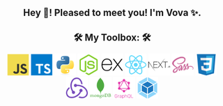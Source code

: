 <h2 align="center"> Hey 👋! Pleased to meet you! I'm Vova ✨.</h2>

<h2 align="center">🛠️ My Toolbox: 🛠️</h2>
<div align="center">
<img src="https://github.com/devicons/devicon/blob/master/icons/javascript/javascript-original.svg" alt="Javascript Logo" width="50" hieght="50" /> 
<img src="https://github.com/devicons/devicon/blob/master/icons/typescript/typescript-original.svg" alt="Javascript Logo" width="50" hieght="50" /> 
<img src="https://github.com/devicons/devicon/blob/master/icons/python/python-original.svg" alt="Javascript Logo" width="50" hieght="50" /> 
<img src="https://github.com/devicons/devicon/blob/master/icons/nodejs/nodejs-original.svg"  alt="Node Logo" width="50" hieght="50"/>
<img src="https://github.com/devicons/devicon/blob/master/icons/express/express-original.svg"  alt="Express Logo" width="50" hieght="50"/>
<img src="https://github.com/devicons/devicon/blob/master/icons/react/react-original.svg"  alt="React logo" width="50" hieght="50"/>
<img src="https://github.com/devicons/devicon/blob/master/icons/nextjs/nextjs-original-wordmark.svg"  alt="Next js logo" width="50" hieght="50"/>
<img src="https://github.com/devicons/devicon/blob/master/icons/sass/sass-original.svg"  alt="Sass logo" width="50" hieght="50"/>
<img src="https://github.com/devicons/devicon/blob/master/icons/css3/css3-original.svg"  alt="CSS logo" width="50" hieght="50"/>
<img src="https://github.com/devicons/devicon/blob/master/icons/redux/redux-original.svg"  alt="Redux logo" width="50" hieght="50"/>
<img src="https://github.com/devicons/devicon/blob/master/icons/mongodb/mongodb-plain-wordmark.svg"  alt="Mongo logo" width="50" hieght="50"/>
<img src="https://github.com/devicons/devicon/blob/master/icons/graphql/graphql-plain-wordmark.svg"  alt="GraphQL logo" width="50" hieght="50"/>
<img src="https://github.com/devicons/devicon/blob/master/icons/webpack/webpack-original.svg"  alt="Webpack logo" width="50" hieght="50"/>
</div>


